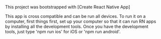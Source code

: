 This project was bootstrapped with [Create React Native App]

This app is cross compatible and can be run all devices. 
To run it on a computer, first things first, set up your computer so that it can run RN apps by installing all the development tools. Once you have the development tools, 
just type 'npm run ios' for iOS or 'npm run android'. 
